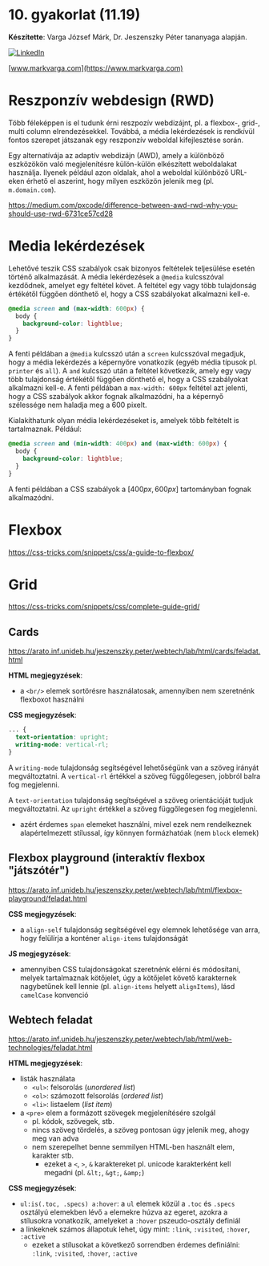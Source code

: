 # 10. gyakorlat (11.19)

**Készítette**: Varga József Márk, Dr. Jeszenszky Péter tananyaga alapján.

[![LinkedIn](https://img.shields.io/badge/LinkedIn-0077B5?style=for-the-badge&logo=linkedin&logoColor=white)](https://www.linkedin.com/in/markvarga21/)

[www.markvarga.com](https://www.markvarga.com)

# Reszponzív webdesign (RWD)

Több féleképpen is el tudunk érni reszpozív webdizájnt, pl. a flexbox-, grid-, multi column elrendezésekkel. Továbbá, a média lekérdezések is rendkívül fontos szerepet játszanak egy reszponzív weboldal kifejlesztése során.

Egy alternatívája az adaptív webdizájn (AWD), amely a különböző eszközökön való megjelenítésre külön-külön elkészített weboldalakat használja. Ilyenek például azon oldalak, ahol a weboldal különböző URL-eken érhető el aszerint, hogy milyen eszközön jelenik meg (pl. `m.domain.com`).

https://medium.com/pxcode/difference-between-awd-rwd-why-you-should-use-rwd-6731ce57cd28

# Media lekérdezések

Lehetővé teszik CSS szabályok csak bizonyos feltételek teljesülése esetén történő alkalmazását. A média lekérdezések a `@media` kulcsszóval kezdődnek, amelyet egy feltétel követ. A feltétel egy vagy több tulajdonság értékétől függően dönthető el, hogy a CSS szabályokat alkalmazni kell-e.

```css
@media screen and (max-width: 600px) {
  body {
    background-color: lightblue;
  }
}
```

A fenti példában a `@media` kulcsszó után a `screen` kulcsszóval megadjuk, hogy a média lekérdezés a képernyőre vonatkozik (egyéb média típusok pl. `printer` és `all`). A `and` kulcsszó után a feltétel következik, amely egy vagy több tulajdonság értékétől függően dönthető el, hogy a CSS szabályokat alkalmazni kell-e. A fenti példában a `max-width: 600px` feltétel azt jelenti, hogy a CSS szabályok akkor fognak alkalmazódni, ha a képernyő szélessége nem haladja meg a 600 pixelt.

Kialakíthatunk olyan média lekérdezéseket is, amelyek több feltételt is tartalmaznak. Például:

```css
@media screen and (min-width: 400px) and (max-width: 600px) {
  body {
    background-color: lightblue;
  }
}
```

A fenti példában a CSS szabályok a $[400px, 600px]$ tartományban fognak alkalmazódni.

# Flexbox

https://css-tricks.com/snippets/css/a-guide-to-flexbox/

# Grid

https://css-tricks.com/snippets/css/complete-guide-grid/

## Cards

https://arato.inf.unideb.hu/jeszenszky.peter/webtech/lab/html/cards/feladat.html

**HTML megjegyzések**:

- a `<br/>` elemek sortörésre használatosak, amennyiben nem szeretnénk flexboxot használni

**CSS megjegyzések**:

```css
... {
  text-orientation: upright;
  writing-mode: vertical-rl;
}
```

A `writing-mode` tulajdonság segítségével lehetőségünk van a szöveg irányát megváltoztatni. A `vertical-rl` értékkel a szöveg függőlegesen, jobbról balra fog megjelenni.

A `text-orientation` tulajdonság segítségével a szöveg orientációját tudjuk megváltoztatni. Az `upright` értékkel a szöveg függőlegesen fog megjelenni.

- azért érdemes `span` elemeket használni, mivel ezek nem rendelkeznek alapértelmezett stílussal, így könnyen formázhatóak (nem `block` elemek)

## Flexbox playground (interaktív flexbox "játszótér")

https://arato.inf.unideb.hu/jeszenszky.peter/webtech/lab/html/flexbox-playground/feladat.html

**CSS megjegyzések**:

- a `align-self` tulajdonság segítségével egy elemnek lehetősége van arra, hogy felülírja a konténer `align-items` tulajdonságát

**JS megjegyzések**:

- amennyiben CSS tulajdonságokat szeretnénk elérni és módosítani, melyek tartalmaznak kötőjelet, úgy a kötőjelet követő karakternek nagybetűnek kell lennie (pl. `align-items` helyett `alignItems`), lásd `camelCase` konvenció

## Webtech feladat

https://arato.inf.unideb.hu/jeszenszky.peter/webtech/lab/html/web-technologies/feladat.html

**HTML megjegyzések**:

- listák használata
  - `<ul>`: felsorolás (_unordered list_)
  - `<ol>`: számozott felsorolás (_ordered list_)
  - `<li>`: listaelem (_list item_)
- a `<pre>` elem a formázott szövegek megjelenítésére szolgál
  - pl. kódok, szövegek, stb.
  - nincs szöveg tördelés, a szöveg pontosan úgy jelenik meg, ahogy meg van adva
  - nem szerepelhet benne semmilyen HTML-ben használt elem, karakter stb.
    - ezeket a `<`, `>`, `&` karaktereket pl. unicode karakterként kell megadni (pl. `&lt;`, `&gt;`, `&amp;`)

**CSS megjegyzések**:

- `ul:is(.toc, .specs) a:hover`: a `ul` elemek közül a `.toc` és `.specs` osztályú elemekben lévő `a` elemekre húzva az egeret, azokra a stílusokra vonatkozik, amelyeket a `:hover` pszeudo-osztály definiál
- a linkeknek számos állapotuk lehet, úgy mint: `:link`, `:visited`, `:hover`, `:active`
  - ezeket a stílusokat a következő sorrendben érdemes definiálni: `:link`, `:visited`, `:hover`, `:active`
